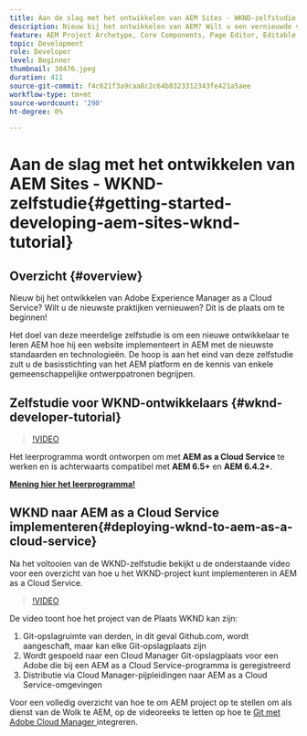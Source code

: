 ```yaml
---
title: Aan de slag met het ontwikkelen van AEM Sites - WKND-zelfstudie
description: Nieuw bij het ontwikkelen van AEM? Wilt u een vernieuwde versie van de beste praktijken? Dit is de plaats om te beginnen! Het doel van deze meerdelige zelfstudie is om een nieuwe ontwikkelaar te leren AEM hoe hij een website implementeert in AEM met de nieuwste standaarden en technologieën.
feature: AEM Project Archetype, Core Components, Page Editor, Editable Templates
topic: Development
role: Developer
level: Beginner
thumbnail: 30476.jpeg
duration: 411
source-git-commit: f4c621f3a9caa8c2c64b8323312343fe421a5aee
workflow-type: tm+mt
source-wordcount: '290'
ht-degree: 0%

---
```



# Aan de slag met het ontwikkelen van AEM Sites - WKND-zelfstudie{#getting-started-developing-aem-sites-wknd-tutorial}

## Overzicht {#overview}

Nieuw bij het ontwikkelen van Adobe Experience Manager as a Cloud Service? Wilt u de nieuwste praktijken vernieuwen? Dit is de plaats om te beginnen!

Het doel van deze meerdelige zelfstudie is om een nieuwe ontwikkelaar te leren AEM hoe hij een website implementeert in AEM met de nieuwste standaarden en technologieën. De hoop is aan het eind van deze zelfstudie zult u de basisstichting van het AEM platform en de kennis van enkele gemeenschappelijke ontwerppatronen begrijpen.

## Zelfstudie voor WKND-ontwikkelaars {#wknd-developer-tutorial}

>[!VIDEO](https://video.tv.adobe.com/v/30476?quality=12&learn=on)

Het leerprogramma wordt ontworpen om met **AEM as a Cloud Service** te werken en is achterwaarts compatibel met **AEM 6.5+** en **AEM 6.4.2+**.

**[Mening hier het leerprogramma!](https://experienceleague.adobe.com/docs/experience-manager-learn/getting-started-wknd-tutorial-develop/overview.html?lang=nl-NL)**

## WKND naar AEM as a Cloud Service implementeren{#deploying-wknd-to-aem-as-a-cloud-service}

Na het voltooien van de WKND-zelfstudie bekijkt u de onderstaande video voor een overzicht van hoe u het WKND-project kunt implementeren in AEM as a Cloud Service.

>[!VIDEO](https://video.tv.adobe.com/v/30191?quality=12&learn=on)

De video toont hoe het project van de Plaats WKND kan zijn:

1. Git-opslagruimte van derden, in dit geval Github.com, wordt aangeschaft, maar kan elke Git-opslagplaats zijn
2. Wordt gespoeld naar een Cloud Manager Git-opslagplaats voor een Adobe die bij een AEM as a Cloud Service-programma is geregistreerd
3. Distributie via Cloud Manager-pijpleidingen naar AEM as a Cloud Service-omgevingen

Voor een volledig overzicht van hoe te om AEM project op te stellen om als dienst van de Wolk te AEM, op de videoreeks te letten op hoe te [ Git met Adobe Cloud Manager ](https://docs.adobe.com/content/help/nl-NL/experience-manager-cloud-manager/using/managing-code/setup-cloud-manager-git-integration.html) integreren.
